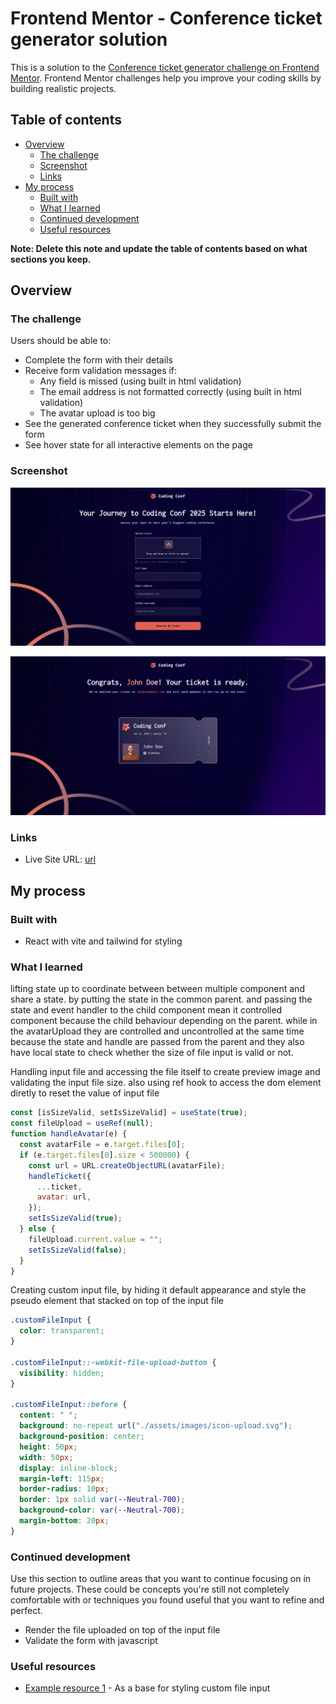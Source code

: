 # Frontend Mentor - Conference ticket generator solution

This is a solution to the [Conference ticket generator challenge on Frontend Mentor](https://www.frontendmentor.io/challenges/conference-ticket-generator-oq5gFIU12w). Frontend Mentor challenges help you improve your coding skills by building realistic projects.

## Table of contents

- [Overview](#overview)
  - [The challenge](#the-challenge)
  - [Screenshot](#screenshot)
  - [Links](#links)
- [My process](#my-process)
  - [Built with](#built-with)
  - [What I learned](#what-i-learned)
  - [Continued development](#continued-development)
  - [Useful resources](#useful-resources)

**Note: Delete this note and update the table of contents based on what sections you keep.**

## Overview

### The challenge

Users should be able to:

- Complete the form with their details
- Receive form validation messages if:
  - Any field is missed (using built in html validation)
  - The email address is not formatted correctly (using built in html validation)
  - The avatar upload is too big
- See the generated conference ticket when they successfully submit the form
- See hover state for all interactive elements on the page

### Screenshot

![](./src/assets/images/cc-ticket.png)

![](./src/assets/images/cc-result.png)

### Links

- Live Site URL: [url](https://azanra.github.io/conference-ticket/)

## My process

### Built with

- React with vite and tailwind for styling

### What I learned

lifting state up to coordinate between between multiple component and share a state. by putting the state in the common parent. and passing the state and event handler to the child component mean it controlled component because the child behaviour depending on the parent. while in the avatarUpload they are controlled and uncontrolled at the same time because the state and handle are passed from the parent and they also have local state to check whether the size of file input is valid or not.

Handling input file and accessing the file itself to create preview image and validating the input file size. also using ref hook to access the dom element diretly to reset the value of input file

```js
const [isSizeValid, setIsSizeValid] = useState(true);
const fileUpload = useRef(null);
function handleAvatar(e) {
  const avatarFile = e.target.files[0];
  if (e.target.files[0].size < 500000) {
    const url = URL.createObjectURL(avatarFile);
    handleTicket({
      ...ticket,
      avatar: url,
    });
    setIsSizeValid(true);
  } else {
    fileUpload.current.value = "";
    setIsSizeValid(false);
  }
}
```

Creating custom input file, by hiding it default appearance and style the pseudo element that stacked on top of the input file

```css
.customFileInput {
  color: transparent;
}

.customFileInput::-webkit-file-upload-button {
  visibility: hidden;
}

.customFileInput::before {
  content: " ";
  background: no-repeat url("./assets/images/icon-upload.svg");
  background-position: center;
  height: 50px;
  width: 50px;
  display: inline-block;
  margin-left: 115px;
  border-radius: 10px;
  border: 1px solid var(--Neutral-700);
  background-color: var(--Neutral-700);
  margin-bottom: 20px;
}
```

### Continued development

Use this section to outline areas that you want to continue focusing on in future projects. These could be concepts you're still not completely comfortable with or techniques you found useful that you want to refine and perfect.

- Render the file uploaded on top of the input file
- Validate the form with javascript

### Useful resources

- [Example resource 1](https://css-tricks.com/snippets/css/custom-file-input-styling-webkitblink/) - As a base for styling custom file input
